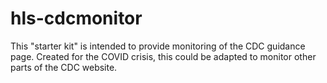 # hls-cdcmonitor
This "starter kit" is intended to provide monitoring of the CDC guidance page. Created for the COVID crisis, this could be adapted to monitor other parts of the CDC website.
